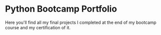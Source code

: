 # Python Bootcamp Portfolio

Here you'll find all my final projects I completed at the end of my bootcamp course and my certification of it.
